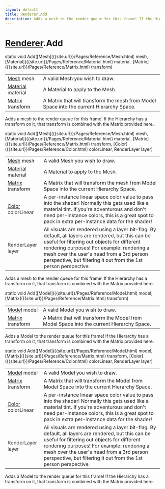 ```yaml
---
layout: default
title: Renderer.Add
description: Adds a mesh to the render queue for this frame! If the Hierarchy has a transform on it, that transform is combined with the Matrix provided here.
---
```

# [Renderer]({{site.url}}/Pages/Reference/Renderer.html).Add

<div class='signature' markdown='1'>
static void Add([Mesh]({{site.url}}/Pages/Reference/Mesh.html) mesh, [Material]({{site.url}}/Pages/Reference/Material.html) material, [Matrix]({{site.url}}/Pages/Reference/Matrix.html) transform)
</div>

|  |  |
|--|--|
|[Mesh]({{site.url}}/Pages/Reference/Mesh.html) mesh|A valid Mesh you wish to draw.|
|[Material]({{site.url}}/Pages/Reference/Material.html) material|A Material to apply to the Mesh.|
|[Matrix]({{site.url}}/Pages/Reference/Matrix.html) transform|A Matrix that will transform the mesh             from Model Space into the current Hierarchy Space.|

Adds a mesh to the render queue for this frame! If the
Hierarchy has a transform on it, that transform is combined with
the Matrix provided here.
<div class='signature' markdown='1'>
static void Add([Mesh]({{site.url}}/Pages/Reference/Mesh.html) mesh, [Material]({{site.url}}/Pages/Reference/Material.html) material, [Matrix]({{site.url}}/Pages/Reference/Matrix.html) transform, [Color]({{site.url}}/Pages/Reference/Color.html) colorLinear, RenderLayer layer)
</div>

|  |  |
|--|--|
|[Mesh]({{site.url}}/Pages/Reference/Mesh.html) mesh|A valid Mesh you wish to draw.|
|[Material]({{site.url}}/Pages/Reference/Material.html) material|A Material to apply to the Mesh.|
|[Matrix]({{site.url}}/Pages/Reference/Matrix.html) transform|A Matrix that will transform the mesh             from Model Space into the current Hierarchy Space.|
|[Color]({{site.url}}/Pages/Reference/Color.html) colorLinear|A per-instance linear space color value             to pass into the shader! Normally this gets used like a material             tint. If you're  adventurous and don't need per-instance colors,             this is a great spot to pack in extra per-instance data for the             shader!|
|RenderLayer layer|All visuals are rendered using a layer              bit-flag. By default, all layers are rendered, but this can be              useful for filtering out objects for different rendering              purposes! For example: rendering a mesh over the user's head from             a 3rd person perspective, but filtering it out from the 1st             person perspective.|

Adds a mesh to the render queue for this frame! If the
Hierarchy has a transform on it, that transform is combined with
the Matrix provided here.
<div class='signature' markdown='1'>
static void Add([Model]({{site.url}}/Pages/Reference/Model.html) model, [Matrix]({{site.url}}/Pages/Reference/Matrix.html) transform)
</div>

|  |  |
|--|--|
|[Model]({{site.url}}/Pages/Reference/Model.html) model|A valid Model you wish to draw.|
|[Matrix]({{site.url}}/Pages/Reference/Matrix.html) transform|A Matrix that will transform the Model             from Model Space into the current Hierarchy Space.|

Adds a Model to the render queue for this frame! If the
Hierarchy has a transform on it, that transform is combined with
the Matrix provided here.
<div class='signature' markdown='1'>
static void Add([Model]({{site.url}}/Pages/Reference/Model.html) model, [Matrix]({{site.url}}/Pages/Reference/Matrix.html) transform, [Color]({{site.url}}/Pages/Reference/Color.html) colorLinear, RenderLayer layer)
</div>

|  |  |
|--|--|
|[Model]({{site.url}}/Pages/Reference/Model.html) model|A valid Model you wish to draw.|
|[Matrix]({{site.url}}/Pages/Reference/Matrix.html) transform|A Matrix that will transform the Model             from Model Space into the current Hierarchy Space.|
|[Color]({{site.url}}/Pages/Reference/Color.html) colorLinear|A per-instance linear space color value             to pass into the shader! Normally this gets used like a material             tint. If you're  adventurous and don't need per-instance colors,             this is a great spot to pack in extra per-instance data for the             shader!|
|RenderLayer layer|All visuals are rendered using a layer              bit-flag. By default, all layers are rendered, but this can be              useful for filtering out objects for different rendering              purposes! For example: rendering a mesh over the user's head from             a 3rd person perspective, but filtering it out from the 1st             person perspective.|

Adds a Model to the render queue for this frame! If the
Hierarchy has a transform on it, that transform is combined with
the Matrix provided here.



